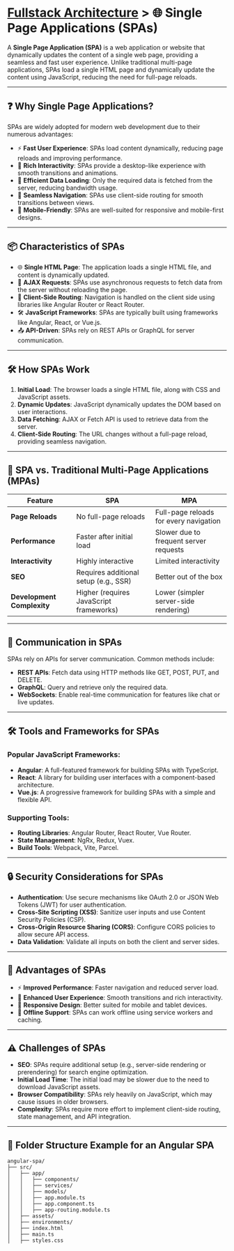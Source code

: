 # [Fullstack Architecture](../) > 🌐 Single Page Applications (SPAs)

A **Single Page Application (SPA)** is a web application or website that dynamically updates the content of a single web page, providing a seamless and fast user experience. Unlike traditional multi-page applications, SPAs load a single HTML page and dynamically update the content using JavaScript, reducing the need for full-page reloads.

---

## ❓ Why Single Page Applications?

SPAs are widely adopted for modern web development due to their numerous advantages:

- ⚡ **Fast User Experience**: SPAs load content dynamically, reducing page reloads and improving performance.
- 🎨 **Rich Interactivity**: SPAs provide a desktop-like experience with smooth transitions and animations.
- 📡 **Efficient Data Loading**: Only the required data is fetched from the server, reducing bandwidth usage.
- 🔄 **Seamless Navigation**: SPAs use client-side routing for smooth transitions between views.
- 📱 **Mobile-Friendly**: SPAs are well-suited for responsive and mobile-first designs.

---

## 📦 Characteristics of SPAs

- 🌐 **Single HTML Page**: The application loads a single HTML file, and content is dynamically updated.
- 📡 **AJAX Requests**: SPAs use asynchronous requests to fetch data from the server without reloading the page.
- 🔄 **Client-Side Routing**: Navigation is handled on the client side using libraries like Angular Router or React Router.
- 🛠️ **JavaScript Frameworks**: SPAs are typically built using frameworks like Angular, React, or Vue.js.
- 📤 **API-Driven**: SPAs rely on REST APIs or GraphQL for server communication.

---

## 🛠️ How SPAs Work

1. **Initial Load**: The browser loads a single HTML file, along with CSS and JavaScript assets.
2. **Dynamic Updates**: JavaScript dynamically updates the DOM based on user interactions.
3. **Data Fetching**: AJAX or Fetch API is used to retrieve data from the server.
4. **Client-Side Routing**: The URL changes without a full-page reload, providing seamless navigation.

---

## 📏 SPA vs. Traditional Multi-Page Applications (MPAs)

| Feature                  | SPA                                      | MPA                                      |
|--------------------------|------------------------------------------|------------------------------------------|
| **Page Reloads**         | No full-page reloads                    | Full-page reloads for every navigation   |
| **Performance**          | Faster after initial load               | Slower due to frequent server requests   |
| **Interactivity**        | Highly interactive                      | Limited interactivity                    |
| **SEO**                  | Requires additional setup (e.g., SSR)   | Better out of the box                    |
| **Development Complexity** | Higher (requires JavaScript frameworks) | Lower (simpler server-side rendering)    |

---

## 📡 Communication in SPAs

SPAs rely on APIs for server communication. Common methods include:

- **REST APIs**: Fetch data using HTTP methods like GET, POST, PUT, and DELETE.
- **GraphQL**: Query and retrieve only the required data.
- **WebSockets**: Enable real-time communication for features like chat or live updates.

---

## 🛠️ Tools and Frameworks for SPAs

### Popular JavaScript Frameworks:
- **Angular**: A full-featured framework for building SPAs with TypeScript.
- **React**: A library for building user interfaces with a component-based architecture.
- **Vue.js**: A progressive framework for building SPAs with a simple and flexible API.

### Supporting Tools:
- **Routing Libraries**: Angular Router, React Router, Vue Router.
- **State Management**: NgRx, Redux, Vuex.
- **Build Tools**: Webpack, Vite, Parcel.

---

## 🔒 Security Considerations for SPAs

- **Authentication**: Use secure mechanisms like OAuth 2.0 or JSON Web Tokens (JWT) for user authentication.
- **Cross-Site Scripting (XSS)**: Sanitize user inputs and use Content Security Policies (CSP).
- **Cross-Origin Resource Sharing (CORS)**: Configure CORS policies to allow secure API access.
- **Data Validation**: Validate all inputs on both the client and server sides.

---

## 🌟 Advantages of SPAs

- ⚡ **Improved Performance**: Faster navigation and reduced server load.
- 🎨 **Enhanced User Experience**: Smooth transitions and rich interactivity.
- 📱 **Responsive Design**: Better suited for mobile and tablet devices.
- 🔄 **Offline Support**: SPAs can work offline using service workers and caching.

---

## ⚠️ Challenges of SPAs

- **SEO**: SPAs require additional setup (e.g., server-side rendering or prerendering) for search engine optimization.
- **Initial Load Time**: The initial load may be slower due to the need to download JavaScript assets.
- **Browser Compatibility**: SPAs rely heavily on JavaScript, which may cause issues in older browsers.
- **Complexity**: SPAs require more effort to implement client-side routing, state management, and API integration.

---

## 📂 Folder Structure Example for an Angular SPA

```plaintext
angular-spa/
├── src/
│   ├── app/
│   │   ├── components/
│   │   ├── services/
│   │   ├── models/
│   │   ├── app.module.ts
│   │   ├── app.component.ts
│   │   ├── app-routing.module.ts
│   ├── assets/
│   ├── environments/
│   ├── index.html
│   ├── main.ts
│   ├── styles.css

````
